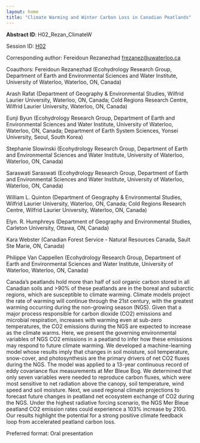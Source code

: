 ```yaml
---
layout: home
title: "Climate Warming and Winter Carbon Loss in Canadian Peatlands"
---
```



**Abstract ID**: H02_Rezan_ClimateW

Session ID: [H02](.)

Corresponding author: Fereidoun Rezanezhad <a href="mailto:frezanez@uwaterloo.ca">frezanez@uwaterloo.ca</a>

Coauthors: Fereidoun Rezanezhad (Ecohydrology Research Group, Department of Earth and Environmental Sciences and Water Institute, University of Waterloo, Waterloo, ON, Canada)
 
 Arash Rafat (Department of Geography & Environmental Studies, Wilfrid Laurier University, Waterloo, ON, Canada; Cold Regions Research Centre, Wilfrid Laurier University, Waterloo, ON, Canada)
 
 Eunji Byun (Ecohydrology Research Group, Department of Earth and Environmental Sciences and Water Institute, University of Waterloo, Waterloo, ON, Canada; Department of Earth System Sciences, Yonsei University, Seoul, South Korea)
 
 Stephanie Slowinski (Ecohydrology Research Group, Department of Earth and Environmental Sciences and Water Institute, University of Waterloo, Waterloo, ON, Canada) 
 
 Saraswati Saraswati (Ecohydrology Research Group, Department of Earth and Environmental Sciences and Water Institute, University of Waterloo, Waterloo, ON, Canada)
 
 William L. Quinton (Department of Geography & Environmental Studies, Wilfrid Laurier University, Waterloo, ON, Canada; Cold Regions Research Centre, Wilfrid Laurier University, Waterloo, ON, Canada)
 
 Elyn. R. Humphreys (Department of Geography and Environmental Studies, Carleton University, Ottawa, ON, Canada)
 
 Kara Webster (Canadian Forest Service - Natural Resources Canada, Sault Ste Marie, ON, Canada)
 
 Philippe Van Cappellen (Ecohydrology Research Group, Department of Earth and Environmental Sciences and Water Institute, University of Waterloo, Waterloo, ON, Canada) 

Canada’s peatlands hold more than half of soil organic carbon stored in all Canadian soils and >90% of these peatlands are in the boreal and subarctic regions, which are susceptible to climate warming. Climate models project the rate of warming will continue through the 21st century, with the greatest warming occurring during the non-growing season (NGS). Given that a major process responsible for carbon dioxide (CO2) emissions and microbial respiration, increases with warming even at sub-zero temperatures, the CO2 emissions during the NGS are expected to increase as the climate warms. Here, we present the governing environmental variables of NGS CO2 emissions in a peatland to infer how these emissions may respond to future climate warming. We developed a machine-learning model whose results imply that changes in soil moisture, soil temperature, snow-cover, and photosynthesis are the primary drivers of net CO2 fluxes during the NGS. The model was applied to a 13-year continuous record of eddy covariance flux measurements at Mer Bleue Bog. We determined that only seven variables were needed to reproduce carbon fluxes, which were most sensitive to net radiation above the canopy, soil temperature, wind speed and soil moisture. Next, we used regional climate projections to forecast future changes in peatland net ecosystem exchange of CO2 during the NGS. Under the highest radiative forcing scenario, the NGS Mer Bleue peatland CO2 emission rates could experience a 103% increase by 2100. Our results highlight the potential for a strong positive climate feedback loop from accelerated peatland carbon loss.

Preferred format: Oral presentation

